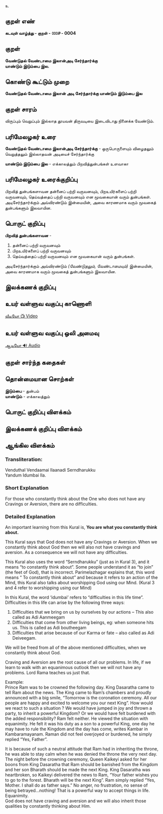 உ

## குறள் எண்  

**கடவுள் வாழ்த்து - குறள் - ௦௦௦௪ - 0004**

## குறள்   

**வேண்டுதல் வேண்டாமை இலான்அடி சேர்ந்தார்க்கு**  
**யாண்டும் இடும்பை இல.**

## கொண்டு கூட்டும் முறை  

**வேண்டுதல் வேண்டாமை இலான் அடி சேர்ந்தார்க்கு யாண்டும் இடும்பை இல**  

## குறள் சாரம்  

விருப்பும் வெறுப்பும் இல்லாத தூயவன் திருவடியை இடைவிடாது நினைக்க வேண்டும்.

## பரிமேலழகர் உரை 

**வேண்டுதல் வேண்டாமை இலான்அடி சேர்ந்தார்க்கு** - ஒருபொருளையும் விழைதலும் வெறுத்தலும் இல்லாதவன் அடியைச் சேர்ந்தார்க்கு  

**யாண்டும் இடும்பை இல** - எக்காலத்தும் பிறவித்துன்பங்கள் உளவாகா

## பரிமேலழகர் உரைக்குறிப்பு  

பிறவித் துன்பங்களாவன தன்னைப் பற்றி வருவனவும், பிறஉயிர்களைப் பற்றி வருவனவும், தெய்வத்தைப் பற்றி வருவனவும் என மூவகையான் வரும் துன்பங்கள். அடிசேர்ந்தார்க்கும் அவ்விரண்டும் இன்மையின், அவை காரணமாக வரும் மூவகைத் துன்பங்களும் இலவாயின.

## பொருட் குறிப்பு 

**பிறவித் துன்பங்களாவன** -  

1. தன்னைப் பற்றி வருவனவும்  
2. பிறஉயிர்களைப் பற்றி வருவனவும்  
3. தெய்வத்தைப் பற்றி வருவனவும் என மூவகையான் வரும் துன்பங்கள்.  

அடிசேர்ந்தார்க்கும் அவ்விரண்டும் _(வேண்டுதலும், வேண்டாமையும்)_ இன்மையின்,  
அவை காரணமாக வரும் மூவகைத் துன்பங்களும் இலவாயின.  

## இலக்கணக் குறிப்பு


## உயர் வள்ளுவ வகுப்பு காணொளி

[ வீடியோ 📺 Video ](https://youtu.be/790GmJOFXdo)

## உயர் வள்ளுவ வகுப்பு ஒலி அமைவு 

[ ஆடியோ 🔊 Audio ](https://drive.google.com/open?id=1CR9Uxu9pmNSqpmFgyLVUyEzrjLvrRqY8)

## குறள் சார்ந்த கதைகள் 


## தொன்மையான சொற்கள்  

**இடும்பை** - துன்பம்  
**யாண்டும்** - எக்காலத்தும்  

## பொருட் குறிப்பு விளக்கம் 

## இலக்கணக் குறிப்பு விளக்கம்


## ஆங்கில விளக்கம்

### Transliteration: 
Venduthal Vendaamai Ilaanadi Serndharukku  
Yandum Idumbai Ila. 

### Short Explanation 
For those who constantly think about the One who does not have any Cravings or Aversion, there are no difficulties.  

### Detailed Explanation

An important learning from this Kural is, **You are what you constantly think about.**  

This Kural says that God does not have any Cravings or Aversion. When we constantly think about God then we will also not have cravings and aversion. As a consequence we will not have any difficulties.  

This Kural also uses the word “Serndharukku” (just as in Kural 3), and it means “to constantly think about”.  Some people understand it as “to join” (the feet of God), that is incorrect. Parimelazhagar explains that,  this word means “ To constantly think about” and because it refers to an action of the Mind, this Kural also talks about worshipping God using our Mind. (Kural 3 and 4 refer to worshipping using our Mind)  

In this Kural, the word ‘idumbai’ refers to “difficulties in this life time”. Difficulties in this life can arise by the following three ways:  

1.   Difficulties that we bring on us by ourselves by our actions – This also called as Adi Aanmeegam  
2.   Difficulties that come from other living beings, eg: when someone hits us. This is called as Adi boutheegam  
3.   Difficulties that arise because of our Karma or fate – also called as Adi Deiveegam.  

We will be freed from all of the above mentioned difficulties, when we constantly think about God.  

Craving and Aversion are the root cause of all our problems. In life, if we learn to walk with an equanimous outlook then we will not have any problems.  Lord Rama teaches us just that.  

Example:  
Prince Ram was to be crowned the following day. King Dasaratha came to tell Ram about the news. The King came to Ram’s chambers and proudly announced with a big smile, “Tomorrow is the coronation ceremony.  All our people are happy and excited to welcome you our next King”. How would we react to such a situation ? We would have jumped in joy and thrown a party, to inherit a powerful Kingdom? Or we would have felt burdened with the added responsibility? Ram felt neither. He viewed the situation with equanimity. He felt it was his duty as a son to a powerful King, one day he may have to rule the Kingdom and the day has come, writes Kambar in Kambaramayanam. Raman did not feel overjoyed or burdened, he simply replied “Yes, Father”.  

It is because of such a neutral attitude that Ram had in inheriting the throne, he was able to stay calm when he was denied the throne the very next day. The night before the crowning ceremony, Queen Kaikeyi asked for her boons from King Dasaratha that Ram should be banished from the Kingdom and her son Bharath should be made the next King. King Dasaratha was heartbroken, so Kaikeyi delivered the news to Ram, “Your father wishes you to go to the forest. Bharath will be the next King”. Ram simply replied “Yes, Mother. I shall do as father says.” No anger, no frustration, no sense of being betrayed…nothing! That is a powerful way to accept things in life. Equanimity.  
God does not have craving and aversion and we will also inherit those qualities by constantly thinking about Him.  



